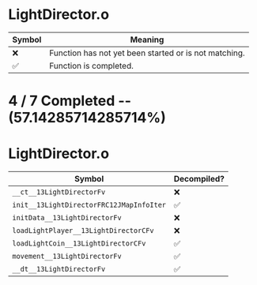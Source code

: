 # LightDirector.o
| Symbol | Meaning 
| ------------- | ------------- 
| :x: | Function has not yet been started or is not matching. 
| :white_check_mark: | Function is completed. 


# 4 / 7 Completed -- (57.14285714285714%)
# LightDirector.o
| Symbol | Decompiled? |
| ------------- | ------------- |
| `__ct__13LightDirectorFv` | :x: |
| `init__13LightDirectorFRC12JMapInfoIter` | :white_check_mark: |
| `initData__13LightDirectorFv` | :x: |
| `loadLightPlayer__13LightDirectorCFv` | :x: |
| `loadLightCoin__13LightDirectorCFv` | :white_check_mark: |
| `movement__13LightDirectorFv` | :white_check_mark: |
| `__dt__13LightDirectorFv` | :white_check_mark: |
